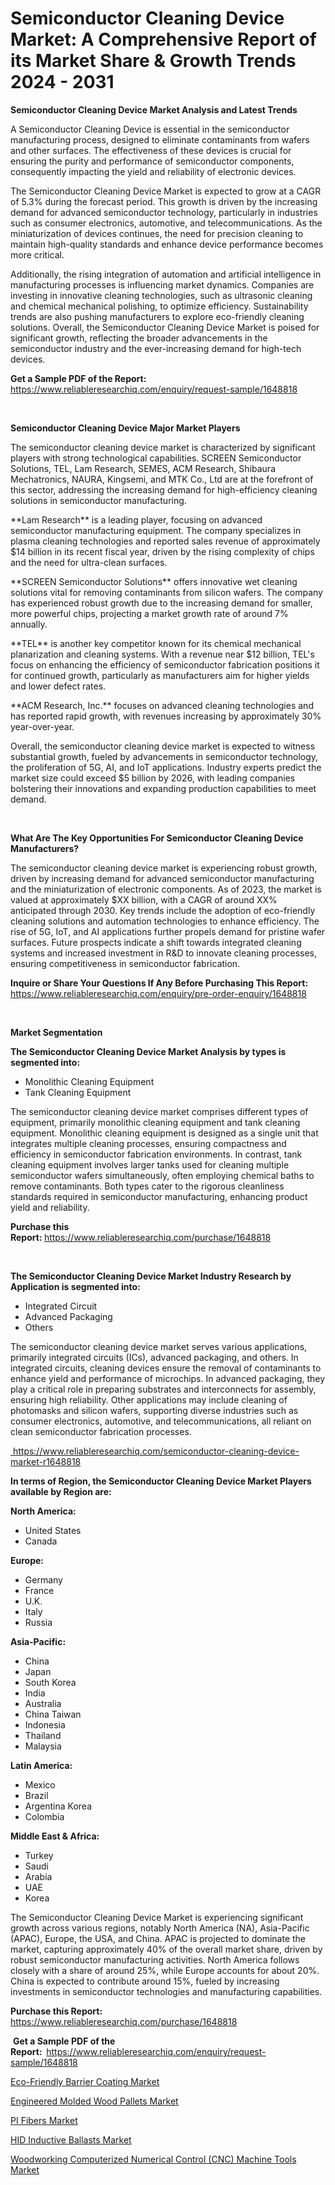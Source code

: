 <p><h1>Semiconductor Cleaning Device Market: A Comprehensive Report of its Market Share & Growth Trends 2024 - 2031</h1></p><p><strong>Semiconductor Cleaning Device Market Analysis and Latest Trends</strong></p>
<p><p>A Semiconductor Cleaning Device is essential in the semiconductor manufacturing process, designed to eliminate contaminants from wafers and other surfaces. The effectiveness of these devices is crucial for ensuring the purity and performance of semiconductor components, consequently impacting the yield and reliability of electronic devices.</p><p>The Semiconductor Cleaning Device Market is expected to grow at a CAGR of 5.3% during the forecast period. This growth is driven by the increasing demand for advanced semiconductor technology, particularly in industries such as consumer electronics, automotive, and telecommunications. As the miniaturization of devices continues, the need for precision cleaning to maintain high-quality standards and enhance device performance becomes more critical.</p><p>Additionally, the rising integration of automation and artificial intelligence in manufacturing processes is influencing market dynamics. Companies are investing in innovative cleaning technologies, such as ultrasonic cleaning and chemical mechanical polishing, to optimize efficiency. Sustainability trends are also pushing manufacturers to explore eco-friendly cleaning solutions. Overall, the Semiconductor Cleaning Device Market is poised for significant growth, reflecting the broader advancements in the semiconductor industry and the ever-increasing demand for high-tech devices.</p></p>
<p><strong>Get a Sample PDF of the Report:&nbsp;</strong> <a href="https://www.reliableresearchiq.com/enquiry/request-sample/1648818?utm_campaign=1472&utm_medium=2&utm_source=Github&utm_content=ia&utm_term=15102024&utm_id=semiconductor-cleaning-device">https://www.reliableresearchiq.com/enquiry/request-sample/1648818</a></p>
<p>&nbsp;</p>
<p><strong>Semiconductor Cleaning Device Major Market Players</strong></p>
<p><p>The semiconductor cleaning device market is characterized by significant players with strong technological capabilities. SCREEN Semiconductor Solutions, TEL, Lam Research, SEMES, ACM Research, Shibaura Mechatronics, NAURA, Kingsemi, and MTK Co., Ltd are at the forefront of this sector, addressing the increasing demand for high-efficiency cleaning solutions in semiconductor manufacturing.</p><p>**Lam Research** is a leading player, focusing on advanced semiconductor manufacturing equipment. The company specializes in plasma cleaning technologies and reported sales revenue of approximately $14 billion in its recent fiscal year, driven by the rising complexity of chips and the need for ultra-clean surfaces.</p><p>**SCREEN Semiconductor Solutions** offers innovative wet cleaning solutions vital for removing contaminants from silicon wafers. The company has experienced robust growth due to the increasing demand for smaller, more powerful chips, projecting a market growth rate of around 7% annually.</p><p>**TEL** is another key competitor known for its chemical mechanical planarization and cleaning systems. With a revenue near $12 billion, TEL's focus on enhancing the efficiency of semiconductor fabrication positions it for continued growth, particularly as manufacturers aim for higher yields and lower defect rates.</p><p>**ACM Research, Inc.** focuses on advanced cleaning technologies and has reported rapid growth, with revenues increasing by approximately 30% year-over-year. </p><p>Overall, the semiconductor cleaning device market is expected to witness substantial growth, fueled by advancements in semiconductor technology, the proliferation of 5G, AI, and IoT applications. Industry experts predict the market size could exceed $5 billion by 2026, with leading companies bolstering their innovations and expanding production capabilities to meet demand.</p></p>
<p>&nbsp;</p>
<p><strong>What Are The Key Opportunities For Semiconductor Cleaning Device Manufacturers?</strong></p>
<p><p>The semiconductor cleaning device market is experiencing robust growth, driven by increasing demand for advanced semiconductor manufacturing and the miniaturization of electronic components. As of 2023, the market is valued at approximately $XX billion, with a CAGR of around XX% anticipated through 2030. Key trends include the adoption of eco-friendly cleaning solutions and automation technologies to enhance efficiency. The rise of 5G, IoT, and AI applications further propels demand for pristine wafer surfaces. Future prospects indicate a shift towards integrated cleaning systems and increased investment in R&D to innovate cleaning processes, ensuring competitiveness in semiconductor fabrication.</p></p>
<p><strong>Inquire or Share Your Questions If Any Before Purchasing This Report:</strong> <a href="https://www.reliableresearchiq.com/enquiry/pre-order-enquiry/1648818?utm_campaign=1472&utm_medium=2&utm_source=Github&utm_content=ia&utm_term=15102024&utm_id=semiconductor-cleaning-device">https://www.reliableresearchiq.com/enquiry/pre-order-enquiry/1648818</a></p>
<p>&nbsp;</p>
<p><strong>Market Segmentation</strong></p>
<p><strong>The Semiconductor Cleaning Device Market Analysis by types is segmented into:</strong></p>
<p><ul><li>Monolithic Cleaning Equipment</li><li>Tank Cleaning Equipment</li></ul></p>
<p><p>The semiconductor cleaning device market comprises different types of equipment, primarily monolithic cleaning equipment and tank cleaning equipment. Monolithic cleaning equipment is designed as a single unit that integrates multiple cleaning processes, ensuring compactness and efficiency in semiconductor fabrication environments. In contrast, tank cleaning equipment involves larger tanks used for cleaning multiple semiconductor wafers simultaneously, often employing chemical baths to remove contaminants. Both types cater to the rigorous cleanliness standards required in semiconductor manufacturing, enhancing product yield and reliability.</p></p>
<p><strong>Purchase this Report:&nbsp;</strong><a href="https://www.reliableresearchiq.com/purchase/1648818?utm_campaign=1472&utm_medium=2&utm_source=Github&utm_content=ia&utm_term=15102024&utm_id=semiconductor-cleaning-device">https://www.reliableresearchiq.com/purchase/1648818</a></p>
<p>&nbsp;</p>
<p><strong>The Semiconductor Cleaning Device Market Industry Research by Application is segmented into:</strong></p>
<p><ul><li>Integrated Circuit</li><li>Advanced Packaging</li><li>Others</li></ul></p>
<p><p>The semiconductor cleaning device market serves various applications, primarily integrated circuits (ICs), advanced packaging, and others. In integrated circuits, cleaning devices ensure the removal of contaminants to enhance yield and performance of microchips. In advanced packaging, they play a critical role in preparing substrates and interconnects for assembly, ensuring high reliability. Other applications may include cleaning of photomasks and silicon wafers, supporting diverse industries such as consumer electronics, automotive, and telecommunications, all reliant on clean semiconductor fabrication processes.</p></p>
<p><a href="https://www.reliableresearchiq.com/semiconductor-cleaning-device-market-r1648818?utm_campaign=1472&utm_medium=2&utm_source=Github&utm_content=ia&utm_term=15102024&utm_id=semiconductor-cleaning-device">&nbsp;https://www.reliableresearchiq.com/semiconductor-cleaning-device-market-r1648818</a></p>
<p><strong>In terms of Region, the Semiconductor Cleaning Device Market Players available by Region are:</strong></p>
<p>
    <p> <strong> North America: </strong>
        <ul>
            <li>United States</li>
            <li>Canada</li>
        </ul>
        </p> 
    <p> <strong> Europe: </strong>
        <ul>
            <li>Germany</li>
            <li>France</li>
            <li>U.K.</li>
            <li>Italy</li>
            <li>Russia</li>
        </ul>
        </p> 
    <p> <strong> Asia-Pacific: </strong>
        <ul>
            <li>China</li>
            <li>Japan</li>
            <li>South Korea</li>
            <li>India</li>
            <li>Australia</li>
            <li>China Taiwan</li>
            <li>Indonesia</li>
            <li>Thailand</li>
            <li>Malaysia</li>
        </ul>
        </p> 
    <p> <strong> Latin America: </strong>
        <ul>
            <li>Mexico</li>
            <li>Brazil</li>
            <li>Argentina Korea</li>
            <li>Colombia</li>
        </ul>
        </p> 
    <p> <strong> Middle East & Africa: </strong>
        <ul>
            <li>Turkey</li>
            <li>Saudi</li>
            <li>Arabia</li>
            <li>UAE</li>
            <li>Korea</li>
        </ul>
    </p>
    </p>
<p><p>The Semiconductor Cleaning Device Market is experiencing significant growth across various regions, notably North America (NA), Asia-Pacific (APAC), Europe, the USA, and China. APAC is projected to dominate the market, capturing approximately 40% of the overall market share, driven by robust semiconductor manufacturing activities. North America follows closely with a share of around 25%, while Europe accounts for about 20%. China is expected to contribute around 15%, fueled by increasing investments in semiconductor technologies and manufacturing capabilities.</p></p>
<p><strong>Purchase this Report: </strong><a href="https://www.reliableresearchiq.com/purchase/1648818?utm_campaign=1472&utm_medium=2&utm_source=Github&utm_content=ia&utm_term=15102024&utm_id=semiconductor-cleaning-device">https://www.reliableresearchiq.com/purchase/1648818</a></p>
<p>&nbsp;<strong>Get a Sample PDF of the Report:&nbsp;&nbsp;</strong><a href="https://www.reliableresearchiq.com/enquiry/request-sample/1648818?utm_campaign=1472&utm_medium=2&utm_source=Github&utm_content=ia&utm_term=15102024&utm_id=semiconductor-cleaning-device">https://www.reliableresearchiq.com/enquiry/request-sample/1648818</a></p>
<p><strong></strong></p>
<p><p><a href="https://www.linkedin.com/pulse/strategic-roadmap-global-eco-friendly-barrier-coating-market-ud9if?utm_campaign=1472&utm_medium=2&utm_source=Github&utm_content=ia&utm_term=15102024&utm_id=semiconductor-cleaning-device">Eco-Friendly Barrier Coating Market</a></p><p><a href="https://www.linkedin.com/pulse/engineered-molded-wood-pallets-market-outlook-share-analysis-e4nae?trk=public_post_embed_feed-article-content&utm_campaign=1472&utm_medium=2&utm_source=Github&utm_content=ia&utm_term=15102024&utm_id=semiconductor-cleaning-device">Engineered Molded Wood Pallets Market</a></p><p><a href="https://www.linkedin.com/pulse/influencing-factors-pi-fibers-market-insights-growth-projections-3lkye?trk=public_post_embed_feed-article-content&utm_campaign=1472&utm_medium=2&utm_source=Github&utm_content=ia&utm_term=15102024&utm_id=semiconductor-cleaning-device">PI Fibers Market</a></p><p><a href="https://www.linkedin.com/pulse/navigating-global-hid-inductive-ballasts-market-landscape-rocje?trk=public_post_embed_feed-article-content&utm_campaign=1472&utm_medium=2&utm_source=Github&utm_content=ia&utm_term=15102024&utm_id=semiconductor-cleaning-device">HID Inductive Ballasts Market</a></p><p><a href="https://www.linkedin.com/pulse/woodworking-computerized-numerical-control-cnc-machine-tools-xvlve?trk=public_post_embed_feed-article-content&utm_campaign=1472&utm_medium=2&utm_source=Github&utm_content=ia&utm_term=15102024&utm_id=semiconductor-cleaning-device">Woodworking Computerized Numerical Control (CNC) Machine Tools Market</a></p></p>